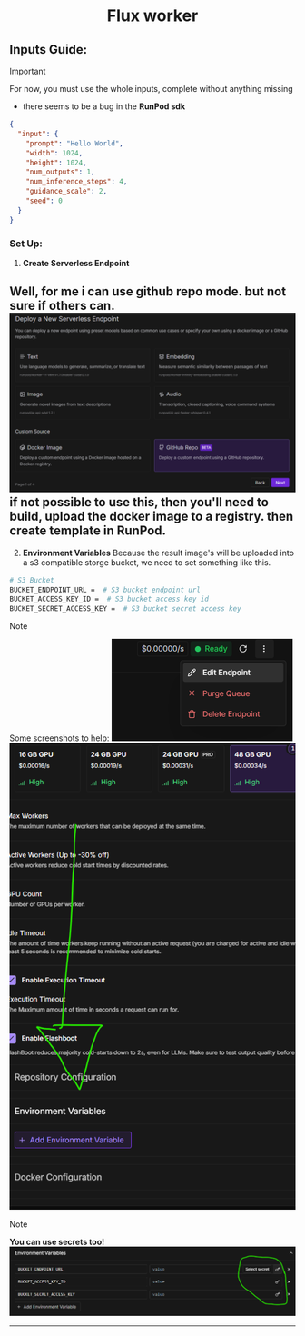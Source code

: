 <div align="center">

# Flux worker
</div>

## **Inputs Guide:**
> [!IMPORTANT]
> For now, you must use the whole inputs, complete without anything missing
> * there seems to be a bug in the **RunPod sdk**
```json
{
  "input": {
    "prompt": "Hello World",
    "width": 1024,
    "height": 1024,
    "num_outputs": 1,
    "num_inference_steps": 4,
    "guidance_scale": 2,
    "seed": 0
  }
}
```

### Set Up:
1. **Create Serverless Endpoint**

Well, for me i can use github repo mode. but not sure if others can.
![img_3.png](img_3.png)
if not possible to use this, then you'll need to build, upload the docker image to a registry. then create template 
  in RunPod.
---
2. **Environment Variables**
Because the result image's will be uploaded into a s3 compatible storge bucket, we need to set something like this.
```bash
# S3 Bucket
BUCKET_ENDPOINT_URL =  # S3 bucket endpoint url
BUCKET_ACCESS_KEY_ID =  # S3 bucket access key id
BUCKET_SECRET_ACCESS_KEY =  # S3 bucket secret access key
```

> [!NOTE]
> Some screenshots to help:
![img.png](img.png)
![img_1.png](img_1.png)

> [!NOTE]  
> **You can use secrets too!**
![img_2.png](img_2.png)
---
